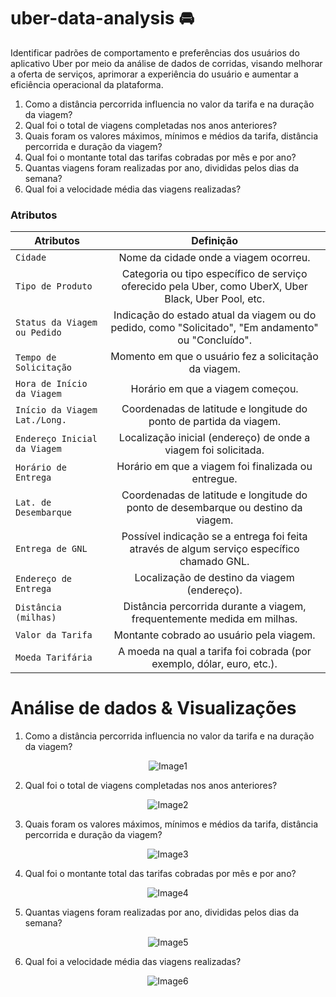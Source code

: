 # uber-data-analysis 🚘 
Identificar padrões de comportamento e preferências dos usuários do aplicativo Uber por meio da análise de dados de corridas, visando melhorar a oferta de serviços, aprimorar a experiência do usuário e aumentar a eficiência operacional da plataforma.
1. Como a distância percorrida influencia no valor da tarifa e na duração da viagem?
2. Qual foi o total de viagens completadas nos anos anteriores?
3. Quais foram os valores máximos, mínimos e médios da tarifa, distância percorrida e duração da viagem?
4. Qual foi o montante total das tarifas cobradas por mês e por ano?
5. Quantas viagens foram realizadas por ano, divididas pelos dias da semana?
6. Qual foi a velocidade média das viagens realizadas?

### Atributos

Atributos | Definição
--- | :---:
`Cidade` | Nome da cidade onde a viagem ocorreu.
`Tipo de Produto` | Categoria ou tipo específico de serviço oferecido pela Uber, como UberX, Uber Black, Uber Pool, etc.
`Status da Viagem ou Pedido` | Indicação do estado atual da viagem ou do pedido, como "Solicitado", "Em andamento" ou "Concluído".
`Tempo de Solicitação` | Momento em que o usuário fez a solicitação da viagem.
`Hora de Início da Viagem` | Horário em que a viagem começou.
`Início da Viagem Lat./Long.` | Coordenadas de latitude e longitude do ponto de partida da viagem.
`Endereço Inicial da Viagem` | Localização inicial (endereço) de onde a viagem foi solicitada.
`Horário de Entrega` | Horário em que a viagem foi finalizada ou entregue.
`Lat. de Desembarque` | Coordenadas de latitude e longitude do ponto de desembarque ou destino da viagem.
`Entrega de GNL` | Possível indicação se a entrega foi feita através de algum serviço específico chamado GNL.
`Endereço de Entrega` | Localização de destino da viagem (endereço).
`Distância (milhas)` | Distância percorrida durante a viagem, frequentemente medida em milhas.
`Valor da Tarifa` | Montante cobrado ao usuário pela viagem.
`Moeda Tarifária` | A moeda na qual a tarifa foi cobrada (por exemplo, dólar, euro, etc.).

# Análise de dados & Visualizações

1. Como a distância percorrida influencia no valor da tarifa e na duração da viagem?

<p align="center">
  <img src="https://github.com/vivalladarez/uber-data-analysis/assets/146302874/f4d416fe-e1d0-482c-9f01-f636719ed072" alt="Image1">
</p>

2. Qual foi o total de viagens completadas nos anos anteriores?

<p align="center">
  <img src="https://github.com/vivalladarez/uber-data-analysis/assets/146302874/b3980c2e-3fe2-4aed-8826-b8d50e6deebc" alt="Image2">
</p>

3. Quais foram os valores máximos, mínimos e médios da tarifa, distância percorrida e duração da viagem?

<p align="center">
  <img src="https://github.com/vivalladarez/uber-data-analysis/assets/146302874/6e6a05a6-a128-4429-90c1-0919fec33e07" alt="Image3">
</p>

4. Qual foi o montante total das tarifas cobradas por mês e por ano?

<p align="center">
  <img src="https://github.com/vivalladarez/uber-data-analysis/assets/146302874/1dad4eec-ffae-4f37-b3b4-6736872ac6ad" alt="Image4">
</p>

5. Quantas viagens foram realizadas por ano, divididas pelos dias da semana?

<p align="center">
  <img src="https://github.com/vivalladarez/uber-data-analysis/assets/146302874/35c55fdc-78ee-4160-8173-5e129789e4eb" alt="Image5">
</p>

6. Qual foi a velocidade média das viagens realizadas?

<p align="center">
  <img src="https://github.com/vivalladarez/uber-data-analysis/assets/146302874/00e46e0d-c4d1-4f17-9bef-120ace677d4c" alt="Image6">
</p>
